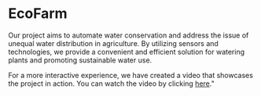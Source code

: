 # EcoFarm

Our project aims to automate water conservation and address the issue of unequal water distribution in agriculture. By utilizing sensors and technologies, we provide a convenient and efficient solution for watering plants and promoting sustainable water use.

For a more interactive experience, we have created a video that showcases the project in action. You can watch the video by clicking [here](https://iitgnacin-my.sharepoint.com/:v:/g/personal/vipul_patil_iitgn_ac_in/EXtA8T1KOaZFjCWRLG4GfkkB4Pmc6yKVyd-OYm-y5q8uJQ?e=r35fGB)."
